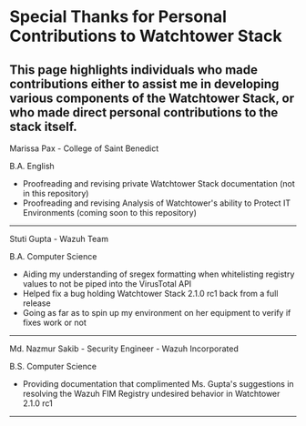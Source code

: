 # Special Thanks for Personal Contributions to Watchtower Stack

This page highlights individuals who made contributions either to assist me in developing various components of the Watchtower Stack, or who made direct personal contributions to the stack itself.
---

Marissa Pax - College of Saint Benedict

B.A. English

- Proofreading and revising private Watchtower Stack documentation (not in this repository)
- Proofreading and revising Analysis of Watchtower's ability to Protect IT Environments (coming soon to this repository)
---

Stuti Gupta - Wazuh Team

B.A. Computer Science

- Aiding my understanding of sregex formatting when whitelisting registry values to not be piped into the VirusTotal API
- Helped fix a bug holding Watchtower Stack 2.1.0 rc1 back from a full release
- Going as far as to spin up my environment on her equipment to verify if fixes work or not
---

Md. Nazmur Sakib - Security Engineer - Wazuh Incorporated

B.S. Computer Science

- Providing documentation that complimented Ms. Gupta's suggestions in resolving the Wazuh FIM Registry undesired behavior in Watchtower 2.1.0 rc1
---
